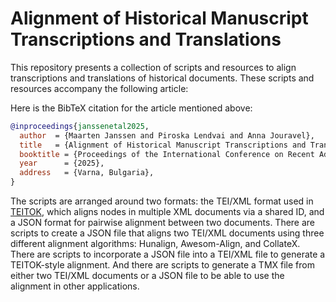 # Alignment of Historical Manuscript Transcriptions and Translations

This repository presents a collection of scripts and resources to align transcriptions and translations of historical documents. These scripts and resources accompany the following article:

Here is the BibTeX citation for the article mentioned above:

```bibtex
@inproceedings{janssenetal2025,
  author  = {Maarten Janssen and Piroska Lendvai and Anna Jouravel},
  title   = {Alignment of Historical Manuscript Transcriptions and Translations},
  booktitle = {Proceedings of the International Conference on Recent Advances in Natural Language Processing (RANLP)},
  year      = {2025},
  address   = {Varna, Bulgaria},
}
```

The scripts are arranged around two formats: the TEI/XML format used in [TEITOK](http://www.teitok.org/), which aligns nodes in multiple XML documents via a shared ID, and a JSON format for pairwise alignment between two documents. There are scripts to create a JSON file that aligns two TEI/XML documents using three different alignment algorithms: Hunalign, Awesom-Align, and CollateX. There are scripts to incorporate a JSON file into a TEI/XML file to generate a TEITOK-style alignment. And there are scripts to generate a TMX file from either two TEI/XML documents or a JSON file to be able to use the alignment in other applications. 
